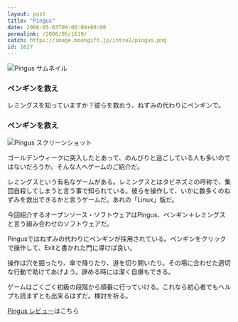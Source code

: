 ```yaml
---
layout: post
title: "Pingus"
date: 2006-05-03T09:00:00+09:00
permalink: /2006/05/1619/
catch: https://image.moongift.jp/intro2/pingus.png
id: 1627
---
```

 ![Pingus サムネイル](https://image.moongift.jp/intro2/pingus.t.png "Pingus サムネイル")
  

### ペンギンを救え
  
レミングスを知っていますか？彼らを救おう、ねずみの代わりにペンギンで。  
<!--more-->  

### ペンギンを救え
  

![Pingus スクリーンショット](https://image.moongift.jp/intro2/pingus.png "Pingus スクリーンショット")

  

ゴールデンウィークに突入したとあって、のんびりと過ごしている人も多いのではないだろうか。そんな人へゲームのご紹介だ。

  

レミングスという有名なゲームがある。レミングスとはタビネズミの呼称で、集団自殺してしまうと言う事で知られている。彼らを操作して、いかに数多くのねずみを救出できるかと言うゲームだ。あれの「Linux」版だ。

  

今回紹介するオープンソース・ソフトウェアはPingus、ペンギン＋レミングスと言う組み合わせのソフトウェアだ。

  

Pingusではねずみの代わりにペンギンが採用されている。ペンギンをクリックで操作して、Exitと書かれた門に導けば良い。

  

操作は穴を掘ったり、傘で降りたり、道を切り開いたり。その場に合わせた適切な行動で助けてあげよう。諦める時には潔く自爆もできる。

  

ゲームはごくごく初級の段階から順番に行っていける。これなら初心者でもヘルプも読まずとも出来るはずだ。検討を祈る。

  

[Pingus レビュー](http://oss.moongift.jp/review/i-1629.html)はこちら

